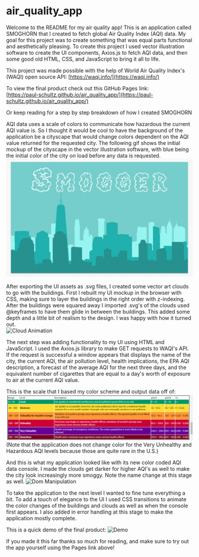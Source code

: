 # air_quality_app
Welcome to the README for my air quality app! This is an application called SMOGHORN that I created to fetch global Air Quality Index (AQI) data. My goal for this project was to create something that was equal parts functional and aesthetically pleasing. To create this project I used vector illustration software to create the UI components, Axios.js to fetch AQI data, and then some good old HTML, CSS, and JavaScript to bring it all to life.  

This project was made possible with the help of World Air Quality Index's (WAQI) open source API:
[https://waqi.info/](https://waqi.info/)

To view the final product check out this GitHub Pages link:  
[https://paul-schultz.github.io/air_quality_app/](https://paul-schultz.github.io/air_quality_app/)

Or keep reading for a step by step breakdown of how I created SMOGHORN

AQI data uses a scale of colors to communicate how hazardous the current AQI value is. So I thought it would be cool to have the background of the application be a cityscape that would change colors dependent on the AQI value returned for the requested city. The following gif shows the initial mockup of the cityscape in the vector illustration software, with blue being the initial color of the city on load before any data is requested. 
![App Background](./readme_files/city_background.gif)

After exporting the UI assets as .svg files, I created some vector art clouds to go with the buildings. First I rebuilt my UI mockup in the browser with CSS, making sure to layer the buildings in the right order with z-indexing. After the buildings were squared away I imported .svg's of the clouds used @keyframes to have them glide in between the buildings. This added some depth and a little bit of realism to the design. I was happy with how it turned out.  
![Cloud Animation](./readme_files/cloud_animation.gif)

The next step was adding functionality to my UI using HTML and JavaScript. I used the Axios.js library to make GET requests to WAQI's API. If the request is successful a window appears that displays the name of the city, the current AQI, the air pollution level, health implications, the EPA AQI description, a forecast of the average AQI for the next three days, and the equivalent number of cigarettes that are equal to a day's worth of exposure to air at the current AQI value.

This is the scale that I based my color scheme and output data off of: 
![AQI Scale](./readme_files/scale.png)
(Note that the application does not change color for the Very Unhealthy and Hazardous AQI levels because those are quite rare in the U.S.) 

And this is what my application looked like with its new color coded AQI data console. I made the clouds get darker for higher AQI's as well to make the city look increasingly more smoggy. Note the name change at this stage as well.
![Dom Manipulation](./readme_files/dom_manipulation.gif)

To take the application to the next level I wanted to fine tune everything a bit. To add a touch of elegance to the UI I used CSS transitions to animate the color changes of the buildings and clouds as well as when the console first appears. I also added in error handling at this stage to make the application mostly complete. 

This is a quick demo of the final product:
![Demo](./readme_files/demo.gif)

If you made it this far thanks so much for reading, and make sure to try out the app yourself using the Pages link above!